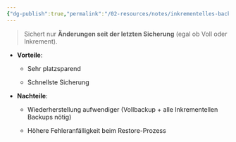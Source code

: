 ```yaml
---
{"dg-publish":true,"permalink":"/02-resources/notes/inkrementelles-backup/","updated":"2025-03-24T16:30:50.580+01:00"}
---
```


>Sichert nur **Änderungen seit der letzten Sicherung** (egal ob Voll oder Inkrement).

- **Vorteile**:
    
    - Sehr platzsparend
        
    - Schnellste Sicherung
        
- **Nachteile**:
    
    - Wiederherstellung aufwendiger (Vollbackup + alle Inkrementellen Backups nötig)
        
    - Höhere Fehleranfälligkeit beim Restore-Prozess